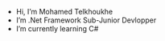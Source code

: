 - Hi, I’m Mohamed Telkhoukhe
-  I’m .Net Framework Sub-Junior Devlopper
-  I’m currently learning C#


